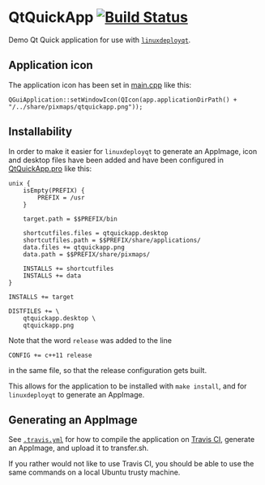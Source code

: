 # QtQuickApp [![Build Status](https://travis-ci.org/probonopd/QtQuickApp.svg?branch=master)](https://travis-ci.org/probonopd/QtQuickApp)

Demo Qt Quick application for use with [`linuxdeployqt`](https://github.com/probonopd/linuxdeployqt).
## Application icon

The application icon has been set in [main.cpp](https://github.com/probonopd/QtQuickApp/blob/master/main.cpp) like this:

```
QGuiApplication::setWindowIcon(QIcon(app.applicationDirPath() + "/../share/pixmaps/qtquickapp.png"));
```

## Installability

In order to make it easier for `linuxdeployqt` to generate an AppImage, icon and desktop files have been added and have been configured in [QtQuickApp.pro](https://github.com/probonopd/QtQuickApp/blob/master/QtQuickApp.pro) like this:

```
unix {
    isEmpty(PREFIX) {
        PREFIX = /usr
    }

    target.path = $$PREFIX/bin

    shortcutfiles.files = qtquickapp.desktop
    shortcutfiles.path = $$PREFIX/share/applications/
    data.files += qtquickapp.png
    data.path = $$PREFIX/share/pixmaps/

    INSTALLS += shortcutfiles
    INSTALLS += data
}

INSTALLS += target

DISTFILES += \
    qtquickapp.desktop \
    qtquickapp.png
```

Note that the word `release` was added to the line

```
CONFIG += c++11 release
```
in the same file, so that the release configuration gets built.

This allows for the application to be installed with `make install`, and for `linuxdeployqt` to generate an AppImage.

## Generating an AppImage

See [`.travis.yml`](https://github.com/probonopd/QtQuickApp/blob/master/.travis.yml) for how to compile the application on [Travis CI](https://travis-ci.org/), generate an AppImage, and upload it to transfer.sh.

If you rather would not like to use Travis CI, you should be able to use the same commands on a local Ubuntu trusty machine.
